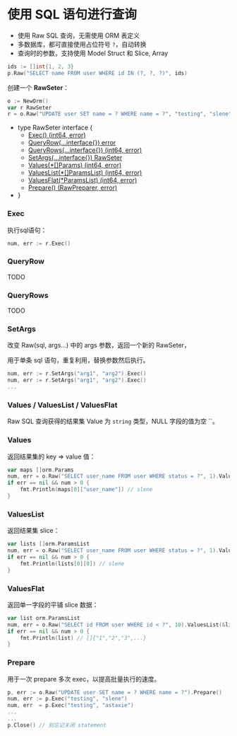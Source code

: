 # 使用 SQL 语句进行查询

* 使用 Raw SQL 查询，无需使用 ORM 表定义
* 多数据库，都可直接使用占位符号 `?`，自动转换
* 查询时的参数，支持使用 Model Struct 和 Slice, Array

```go
ids := []int{1, 2, 3}
p.Raw("SELECT name FROM user WHERE id IN (?, ?, ?)", ids)
```

创建一个 **RawSeter**：

```go
o := NewOrm()
var r RawSeter
r = o.Raw("UPDATE user SET name = ? WHERE name = ?", "testing", "slene")
```

* type RawSeter interface {
	* [Exec() (int64, error)](#exec)
	* [QueryRow(...interface{}) error](#queryrow)
	* [QueryRows(...interface{}) (int64, error)](#queryrows)
	* [SetArgs(...interface{}) RawSeter](#setargs)
	* [Values(*[]Params) (int64, error)](#values)
	* [ValuesList(*[]ParamsList) (int64, error)](#valueslist)
	* [ValuesFlat(*ParamsList) (int64, error)](#valuesflat)
	* [Prepare() (RawPreparer, error)](#prepare)
* }

### Exec

执行sql语句：

```go
num, err := r.Exec()
```

### QueryRow

TODO

### QueryRows

TODO

### SetArgs

改变 Raw(sql, args...) 中的 args 参数，返回一个新的 RawSeter，

用于单条 sql 语句，重复利用，替换参数然后执行。

```go
num, err := r.SetArgs("arg1", "arg2").Exec()
num, err := r.SetArgs("arg1", "arg2").Exec()
...
```

### Values / ValuesList / ValuesFlat

Raw SQL 查询获得的结果集 Value 为 `string` 类型，NULL 字段的值为空 ``。

### Values

返回结果集的 key => value 值：

```go
var maps []orm.Params
num, err = o.Raw("SELECT user_name FROM user WHERE status = ?", 1).Values(&maps)
if err == nil && num > 0 {
	fmt.Println(maps[0]["user_name"]) // slene
}
```

### ValuesList

返回结果集 slice：

```go
var lists []orm.ParamsList
num, err = o.Raw("SELECT user_name FROM user WHERE status = ?", 1).ValuesList(&lists)
if err == nil && num > 0 {
	fmt.Println(lists[0][0]) // slene
}
```

### ValuesFlat

返回单一字段的平铺 slice 数据：

```go
var list orm.ParamsList
num, err = o.Raw("SELECT id FROM user WHERE id < ?", 10).ValuesList(&list)
if err == nil && num > 0 {
	fmt.Println(list) // []{"1","2","3",...}
}
```

### Prepare

用于一次 prepare 多次 exec，以提高批量执行的速度。

```go
p, err := o.Raw("UPDATE user SET name = ? WHERE name = ?").Prepare()
num, err := p.Exec("testing", "slene")
num, err  = p.Exec("testing", "astaxie")
...
...
p.Close() // 别忘记关闭 statement
```
